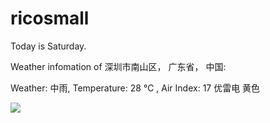 # ricosmall

Today is Saturday.

Weather infomation of 深圳市南山区， 广东省， 中国: 

Weather: 中雨, Temperature: 28 ℃ , Air Index: 17 优雷电 黄色

<img src="https://github-readme-stats.vercel.app/api?username=ricosmall&show_icons=true" />
